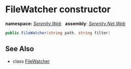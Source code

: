 # FileWatcher constructor
**namespace:** *[Serenity.Web](../../README.md#serenity.web-namespace)*   **assembly**: *[Serenity.Net.Web](../../README.md)*

```csharp
public FileWatcher(string path, string filter)
```

## See Also

* class [FileWatcher](../FileWatcher.md)